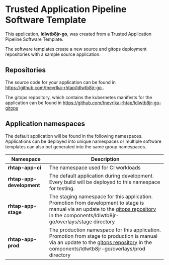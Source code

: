 # Trusted Application Pipeline Software Template

This application, **ldlwtb8jr-go**, was created from a Trusted Application Pipeline Software Template.

The software templates create a new source and gitops deployment repositories with a sample source application. 

## Repositories

The source code for your application can be found in [https://github.com/tnevrlka-rhtap/ldlwtb8jr-go ](https://github.com/tnevrlka-rhtap/ldlwtb8jr-go ).
 
The gitops repository, which contains the kubernetes manifests for the application can be found in 
[https://github.com/tnevrlka-rhtap/ldlwtb8jr-go-gitops ](https://github.com/tnevrlka-rhtap/ldlwtb8jr-go-gitops ) 

## Application namespaces 

The default application will be found in the following namespaces. Applications can be deployed into unique namespaces or multiple software templates can also bet generated into the same group namespaces.  

|  Namespace   |  Description   |  
| -------- | -------- |
| **rhtap-app-ci** | The namespace used for CI workloads |
| **rhtap-app-development** | The default application during development. Every build will be deployed to this namespace for testing. |
| **rhtap-app-stage** | The staging namespace for this application. Promotion from development to stage is manual via an update to the [gitops repository](https://github.com/tnevrlka-rhtap/ldlwtb8jr-go-gitops ) in the components/ldlwtb8jr-go/overlays/stage directory |
| **rhtap-app-prod** | The production namespace for this application. Promotion from stage to production is manual via an update to the [gitops repository](https://github.com/tnevrlka-rhtap/ldlwtb8jr-go-gitops ) in the components/ldlwtb8jr-go/overlays/prod directory |